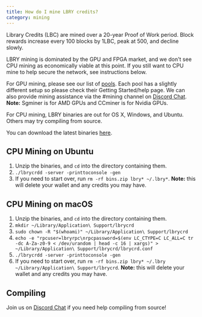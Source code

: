 ```yaml
---
title: How do I mine LBRY credits?
category: mining
---
```


Library Credits (LBC) are mined over a 20-year Proof of Work period.
Block rewards increase every 100 blocks by 1LBC, peak at 500, and decline slowly.

LBRY mining is dominated by the GPU and FPGA market, and we don't see CPU mining as economically viable at this point. If you still want to CPU mine to help secure the network, see instructions below.

For GPU mining, please see our list of [pools](/faq/mining-pools). Each pool has a slightly different setup so please check their Getting Started/help page. We can also provide mining assistance via the #mining channel on [Discord Chat](https://chat.lbry.com).
**Note:** Sgminer is for AMD GPUs and CCminer is for Nvidia GPUs.

For CPU mining, LBRY binaries are out for OS X, Windows, and Ubuntu. Others may try compiling from source.

You can download the latest binaries [here](https://github.com/lbryio/lbrycrd/releases/latest).

## CPU Mining on Ubuntu

1. Unzip the binaries, and `cd` into the directory containing them.
1. `./lbrycrdd -server -printtoconsole -gen`
1. If you need to start over, run `rm -rf bins.zip lbry* ~/.lbry*`. **Note:** this will delete your wallet and any credits you may have.

## CPU Mining on macOS

1. Unzip the binaries, and `cd` into the directory containing them.
1. `mkdir ~/Library/Application\ Support/lbrycrd`
1. `sudo chown -R "$(whoami)" ~/Library/Application\ Support/lbrycrd`
1. `echo -e "rpcuser=lbryrpc\nrpcpassword=$(env LC_CTYPE=C LC_ALL=C tr -dc A-Za-z0-9 < /dev/urandom | head -c 16 | xargs)" > ~/Library/Application\ Support/lbrycrd/lbrycrd.conf`
1. `./lbrycrdd -server -printtoconsole -gen`
1. If you need to start over, run `rm -rf bins.zip lbry* ~/.lbry ~/Library/Application\ Support/lbrycrd`. **Note:** this will delete your wallet and any credits you may have.

## Compiling

Join us on [Discord Chat](https://chat.lbry.com) if you need help compiling from source!
